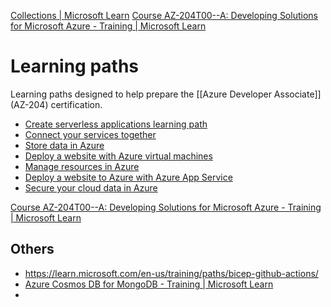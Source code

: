 [Collections | Microsoft Learn](https://learn.microsoft.com/en-gb/collections/e21nurz5wk3m71)
[Course AZ-204T00--A: Developing Solutions for Microsoft Azure - Training | Microsoft Learn](https://learn.microsoft.com/en-gb/training/courses/az-204t00)

# Learning paths
Learning paths designed to help prepare the [[Azure Developer Associate]] (AZ-204) certification.

- [Create serverless applications learning path](https://learn.microsoft.com/en-us/training/paths/create-serverless-applications/)
- [Connect your services together](https://learn.microsoft.com/en-gb/training/paths/connect-your-services-together/?WT.mc_id=thomasmaurer-blog-thmaure)
- [Store data in Azure](https://learn.microsoft.com/en-us/training/paths/store-data-in-azure/?WT.mc_id=thomasmaurer-blog-thmaure)
- [Deploy a website with Azure virtual machines](https://learn.microsoft.com/en-gb/training/paths/deploy-a-website-with-azure-virtual-machines/?WT.mc_id=thomasmaurer-blog-thmaure)
- [Manage resources in Azure](https://learn.microsoft.com/en-gb/training/paths/manage-resources-in-azure/?WT.mc_id=thomasmaurer-blog-thmaure)
- [Deploy a website to Azure with Azure App Service](https://learn.microsoft.com/en-gb/training/paths/deploy-a-website-with-azure-app-service/?WT.mc_id=thomasmaurer-blog-thmaure)
- [Secure your cloud data in Azure](https://learn.microsoft.com/en-gb/training/paths/secure-your-cloud-data/?WT.mc_id=thomasmaurer-blog-thmaure)




[Course AZ-204T00--A: Developing Solutions for Microsoft Azure - Training | Microsoft Learn](https://learn.microsoft.com/en-us/training/courses/az-204t00)
## Others
- https://learn.microsoft.com/en-us/training/paths/bicep-github-actions/
- [Azure Cosmos DB for MongoDB - Training | Microsoft Learn](https://learn.microsoft.com/en-us/training/paths/azure-cosmos-db-api-for-mongodb/)
- 